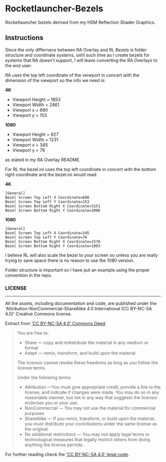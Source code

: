 # Rocketlauncher-Bezels
Rocketlauncher bezels derived from my HSM Reflection Shader Graphics.

## Instructions

Since the only differnece between RA Overlay and RL Bezels is folder structure and coordinate systems, until such time as I create bezels for systems that RA doesn't support, I will leave converting the RA Overlays to the end user.

RA uses the top left coordinate of the veiwport in concert with the dimension of the viewport so the info we need is:


**4K**
* Viewport Height = 1853
* Viewport Width = 2461
* Viewport x = 690
* Viewport y = 153

**1080**
* Viewport Height = 927
* Viewport Width = 1231
* Viewport x = 345
* Viewport y = 76

as stated in my RA Overlay README.

For RL the bezel.ini uses the top left coordinate in concert with the bottom right coordinate and the bezel.ini would read:


**4K** 
```
[General]
Bezel Screen Top Left X Coordinate=690
Bezel Screen Top Left Y Coordinate=153
Bezel Screen Bottom Right X Coordinate=3151
Bezel Screen Bottom Right Y Coordinate=2006
```

**1080** 
```
[General]
Bezel Screen Top Left X Coordinate=345
Bezel Screen Top Left Y Coordinate=76
Bezel Screen Bottom Right X Coordinate=1576
Bezel Screen Bottom Right Y Coordinate=1003
```

I believe RL will also scale the bezel to your screen so unless you are really trying to save space there is no reason to use the 1080 version.

Folder structure is important so I have put an example using the proper convention in the repo.

### LICENSE
*******************
All the assets, including documentation and code, are published under the 'Attribution-NonCommercial-ShareAlike 4.0 International (CC BY-NC-SA 4.0)' Creative Commons license.

Extract from ['CC BY-NC-SA 4.0' Commons Deed](https://creativecommons.org/licenses/by-nc-sa/4.0/deed.en):


> You are free to:
> - Share &#8212; copy and redistribute the material in any medium or format
> - Adapt &#8212; remix, transform, and build upon the material
> 
> The licensor cannot revoke these freedoms as long as you follow the license terms.
> 
> Under the following terms:
>
> - Attribution &#8212;You must give appropriate credit, provide a link to the license, and indicate if changes were made. You may do so in any reasonable manner, but not in any way that suggests the licensor endorses you or your use.
> - NonCommercial &#8212; You may not use the material for commercial purposes.
> - ShareAlike &#8212; If you remix, transform, or build upon the material, you must distribute your contributions under the same license as the original.
> - No additional restrictions &#8212; You may not apply legal terms or technological measures that legally restrict others from doing anything the license permits.

For further reading check the ['CC BY-NC-SA 4.0' legal code](https://creativecommons.org/licenses/by-nc-sa/4.0/legalcode.en).